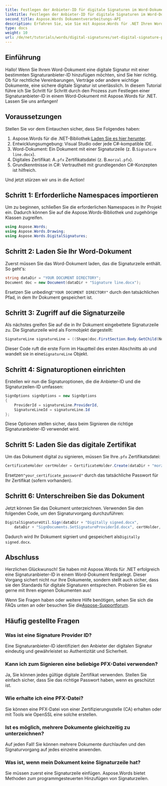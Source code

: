 ```yaml
---
title: Festlegen der Anbieter-ID für digitale Signaturen im Word-Dokument
linktitle: Festlegen der Anbieter-ID für digitale Signaturen im Word-Dokument
second_title: Aspose.Words Dokumentverarbeitungs-API
description: Erfahren Sie, wie Sie mit Aspose.Words für .NET Ihren Word-Dokumenten mit einer bestimmten Signaturanbieter-ID sicher eine digitale Signatur hinzufügen.
type: docs
weight: 10
url: /de/net/tutorials/words/digital-signatures/set-digital-signature-provider-id/
---
```

## Einführung

Hallo! Wenn Sie Ihrem Word-Dokument eine digitale Signatur mit einer bestimmten Signaturanbieter-ID hinzufügen möchten, sind Sie hier richtig. Ob für rechtliche Vereinbarungen, Verträge oder andere wichtige Dokumente, eine sichere digitale Signatur ist unerlässlich. In diesem Tutorial führe ich Sie Schritt für Schritt durch den Prozess zum Festlegen einer Signaturanbieter-ID in einem Word-Dokument mit Aspose.Words für .NET. Lassen Sie uns anfangen!

## Voraussetzungen

Stellen Sie vor dem Eintauchen sicher, dass Sie Folgendes haben:

1. Aspose.Words für die .NET-Bibliothek:[Laden Sie es hier herunter](https://releases.aspose.com/words/net/).
2. Entwicklungsumgebung: Visual Studio oder jede C#-kompatible IDE.
3.  Word-Dokument: Ein Dokument mit einer Signaturzeile (z. B.`Signature line.docx`).
4.  Digitales Zertifikat: A`.pfx` Zertifikatsdatei (z. B.`morzal.pfx`).
5. Grundkenntnisse in C#: Vertrautheit mit grundlegenden C#-Konzepten ist hilfreich.

Und jetzt stürzen wir uns in die Action!

## Schritt 1: Erforderliche Namespaces importieren

Um zu beginnen, schließen Sie die erforderlichen Namespaces in Ihr Projekt ein. Dadurch können Sie auf die Aspose.Words-Bibliothek und zugehörige Klassen zugreifen.

```csharp
using Aspose.Words;
using Aspose.Words.Drawing;
using Aspose.Words.DigitalSignatures;
```

## Schritt 2: Laden Sie Ihr Word-Dokument

Zuerst müssen Sie das Word-Dokument laden, das die Signaturzeile enthält. So geht's:

```csharp
string dataDir = "YOUR DOCUMENT DIRECTORY";
Document doc = new Document(dataDir + "Signature line.docx");
```

 Ersetzen Sie unbedingt`"YOUR DOCUMENT DIRECTORY"` durch den tatsächlichen Pfad, in dem Ihr Dokument gespeichert ist.

## Schritt 3: Zugriff auf die Signaturzeile

Als nächstes greifen Sie auf die in Ihr Dokument eingebettete Signaturzeile zu. Die Signaturzeile wird als Formobjekt dargestellt:

```csharp
SignatureLine signatureLine = ((Shape)doc.FirstSection.Body.GetChild(NodeType.Shape, 0, true)).SignatureLine;
```

 Dieser Code ruft die erste Form im Hauptteil des ersten Abschnitts ab und wandelt sie in eine`SignatureLine` Objekt.

## Schritt 4: Signaturoptionen einrichten

Erstellen wir nun die Signaturoptionen, die die Anbieter-ID und die Signaturzeilen-ID umfassen:

```csharp
SignOptions signOptions = new SignOptions
{
    ProviderId = signatureLine.ProviderId,
    SignatureLineId = signatureLine.Id
};
```

Diese Optionen stellen sicher, dass beim Signieren die richtige Signaturanbieter-ID verwendet wird.

## Schritt 5: Laden Sie das digitale Zertifikat

 Um das Dokument digital zu signieren, müssen Sie Ihre`.pfx` Zertifikatsdatei:

```csharp
CertificateHolder certHolder = CertificateHolder.Create(dataDir + "morzal.pfx", "your_certificate_password");
```

 Ersetzen`"your_certificate_password"` durch das tatsächliche Passwort für Ihr Zertifikat (sofern vorhanden).

## Schritt 6: Unterschreiben Sie das Dokument

Jetzt können Sie das Dokument unterzeichnen. Verwenden Sie den folgenden Code, um den Signaturvorgang durchzuführen:

```csharp
DigitalSignatureUtil.Sign(dataDir + "Digitally signed.docx",
    dataDir + "SignDocuments.SetSignatureProviderId.docx", certHolder, signOptions);
```

 Dadurch wird Ihr Dokument signiert und gespeichert als`Digitally signed.docx`.

## Abschluss

Herzlichen Glückwunsch! Sie haben mit Aspose.Words für .NET erfolgreich eine Signaturanbieter-ID in einem Word-Dokument festgelegt. Dieser Vorgang sichert nicht nur Ihre Dokumente, sondern stellt auch sicher, dass sie den Standards für digitale Signaturen entsprechen. Probieren Sie es gerne mit Ihren eigenen Dokumenten aus!

 Wenn Sie Fragen haben oder weitere Hilfe benötigen, sehen Sie sich die FAQs unten an oder besuchen Sie die[Aspose-Supportforum](https://forum.aspose.com/c/words/8).

## Häufig gestellte Fragen

### Was ist eine Signature Provider ID?

Eine Signaturanbieter-ID identifiziert den Anbieter der digitalen Signatur eindeutig und gewährleistet so Authentizität und Sicherheit.

### Kann ich zum Signieren eine beliebige PFX-Datei verwenden?

Ja, Sie können jedes gültige digitale Zertifikat verwenden. Stellen Sie einfach sicher, dass Sie das richtige Passwort haben, wenn es geschützt ist.

### Wie erhalte ich eine PFX-Datei?

Sie können eine PFX-Datei von einer Zertifizierungsstelle (CA) erhalten oder mit Tools wie OpenSSL eine solche erstellen.

### Ist es möglich, mehrere Dokumente gleichzeitig zu unterzeichnen?

Auf jeden Fall! Sie können mehrere Dokumente durchlaufen und den Signaturvorgang auf jedes einzelne anwenden.

### Was ist, wenn mein Dokument keine Signaturzeile hat?

Sie müssen zuerst eine Signaturzeile einfügen. Aspose.Words bietet Methoden zum programmgesteuerten Hinzufügen von Signaturzeilen.
